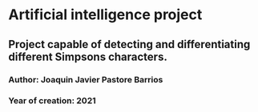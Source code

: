 # Artificial intelligence project
## Project capable of detecting and differentiating different Simpsons characters.
### Author: Joaquin Javier Pastore Barrios 
### Year of creation: 2021
